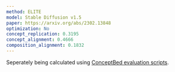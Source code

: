```yaml
---
method: ELITE
model: Stable Diffusion v1.5
paper: https://arxiv.org/abs/2302.13848
optimization: No
concept_replication: 0.3195
concept_alignment: 0.4666
composition_alignment: 0.1832
---
```


Seperately being calculated using <a href="https://github.com/ConceptBed/evaluations">ConceptBed evaluation scripts</a>.